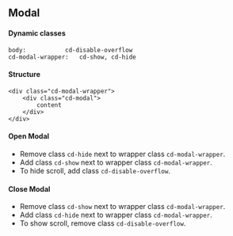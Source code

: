 ## Modal

#### Dynamic classes
```
body: 			cd-disable-overflow
cd-modal-wrapper: 	cd-show, cd-hide
```

#### Structure
```
<div class="cd-modal-wrapper">
	<div class="cd-modal">
		content
	</div>
</div>
```

#### Open Modal
- Remove class `cd-hide` next to wrapper class `cd-modal-wrapper`.
- Add class `cd-show` next to wrapper class `cd-modal-wrapper`.
- To hide scroll, add class `cd-disable-overflow`.

#### Close Modal
- Remove class `cd-show` next to wrapper class `cd-modal-wrapper`.
- Add class `cd-hide` next to wrapper class `cd-modal-wrapper`.
- To show scroll, remove class `cd-disable-overflow`.
